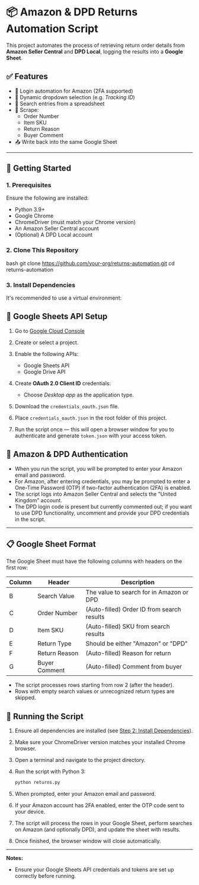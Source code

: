 # 📦 Amazon & DPD Returns Automation Script

This project automates the process of retrieving return order details from **Amazon Seller Central** and **DPD Local**, logging the results into a **Google Sheet**.



## ✅ Features

- 🔐 Login automation for Amazon (2FA supported)
- 🔄 Dynamic dropdown selection (e.g. *Tracking ID*)
- 🔎 Search entries from a spreadsheet
- 🧾 Scrape:
  - Order Number
  - Item SKU
  - Return Reason
  - Buyer Comment
- 📤 Write back into the same Google Sheet

---


## 🚀 Getting Started

### 1. Prerequisites

Ensure the following are installed:

- Python 3.9+
- Google Chrome
- ChromeDriver (must match your Chrome version)
- An Amazon Seller Central account
- (Optional) A DPD Local account

### 2. Clone This Repository

bash
git clone https://github.com/your-org/returns-automation.git
cd returns-automation

### 3. Install Dependencies

It's recommended to use a virtual environment:


## 🔐 Google Sheets API Setup

1. Go to [Google Cloud Console](https://console.cloud.google.com/)

2. Create or select a project.

3. Enable the following APIs:
   - Google Sheets API
   - Google Drive API

4. Create **OAuth 2.0 Client ID** credentials:
   - Choose *Desktop app* as the application type.

5. Download the `credentials_oauth.json` file.

6. Place `credentials_oauth.json` in the root folder of this project.

7. Run the script once — this will open a browser window for you to authenticate and generate `token.json` with your access token.


## 🔑 Amazon & DPD Authentication

- When you run the script, you will be prompted to enter your Amazon email and password.
- For Amazon, after entering credentials, you may be prompted to enter a One-Time Password (OTP) if two-factor authentication (2FA) is enabled.
- The script logs into Amazon Seller Central and selects the "United Kingdom" account.
- The DPD login code is present but currently commented out; if you want to use DPD functionality, uncomment and provide your DPD credentials in the script.

---

## 📋 Google Sheet Format

The Google Sheet must have the following columns with headers on the first row:

| Column | Header          | Description                                |
|--------|-----------------|--------------------------------------------|
| B      | Search Value    | The value to search for in Amazon or DPD   |
| C      | Order Number    | (Auto-filled) Order ID from search results |
| D      | Item SKU       | (Auto-filled) SKU from search results       |
| E      | Return Type    | Should be either "Amazon" or "DPD"          |
| F      | Return Reason  | (Auto-filled) Reason for return              |
| G      | Buyer Comment  | (Auto-filled) Comment from buyer             |

- The script processes rows starting from row 2 (after the header).
- Rows with empty search values or unrecognized return types are skipped.


## 🚀 Running the Script

1. Ensure all dependencies are installed (see [Step 2: Install Dependencies](#-step-2-install-dependencies)).

2. Make sure your ChromeDriver version matches your installed Chrome browser.

3. Open a terminal and navigate to the project directory.

4. Run the script with Python 3:

    ```bash
    python returns.py
    ```

5. When prompted, enter your Amazon email and password.

6. If your Amazon account has 2FA enabled, enter the OTP code sent to your device.

7. The script will process the rows in your Google Sheet, perform searches on Amazon (and optionally DPD), and update the sheet with results.

8. Once finished, the browser window will close automatically.

---

**Notes:**
- Ensure your Google Sheets API credentials and tokens are set up correctly before running.
